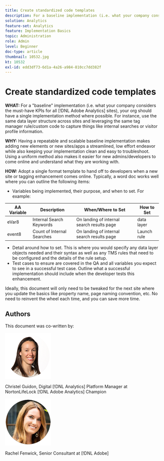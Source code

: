 ```yaml
---
title: Create standardized code templates
description: For a baseline implementation (i.e. what your company considers the must-have KPIs for all [!DNL Adobe Analytics] sites), your org should have a single implementation method where possible.
solution: Analytics
feature-set: Analytics
feature: Implementation Basics
topic: Administration
role: Admin
level: Beginner
doc-type: article
thumbnail: 10532.jpg
kt: 10532
exl-id: edd3df73-6d1a-4a26-a984-810cc7dd382f
---
```

# Create standardized code templates

**WHAT:** For a "baseline" implementation (i.e. what your company considers the must-have KPIs for all [!DNL Adobe Analytics] sites), your org should have a single implementation method where possible. For instance, use the same data layer structure across sites and leveraging the same tag manager rule/custom code to capture things like internal searches or visitor profile information.

**WHY:** Having a repeatable and scalable baseline implementation makes adding new elements or new sites/apps a streamlined, low effort endeavor while also keeping your implementation clean and easy to troubleshoot. Using a uniform method also makes it easier for new admins/developers to come online and understand what they are working with.

**HOW:** Adopt a single format template to hand off to developers when a new site or tagging enhancement comes online. Typically, a word doc works well where you can outline the following items: 

* Variables being implemented, their purpose, and when to set. For example:

| AA Variable | Description | When/Where to Set | How to Set |
|--- |--- |--- |--- |
| eVar8 | Internal Search Keywords | On landing of internal search results page | data layer |
| event8 | Count of Internal Searches | On landing of internal search results page | Launch rule |

* Detail around how to set. This is where you would specify any data layer objects needed and their syntax as well as any TMS rules that need to be configured and the details of the rule setup.
* Test cases to ensure are covered in the QA and all variables you expect to see in a successful test case. Outline what a successful implementation should include when the developer tests this enhancement.

Ideally, this document will only need to be tweaked for the next site where you update the basics like property name, page naming convention, etc. No need to reinvent the wheel each time, and you can save more time.

## Authors

This document was co-written by:

![Christel Guidon](assets/Christel-Headshot-150.png)

Christel Guidon, Digital [!DNL Analytics] Platform Manager at NortonLifeLock
[!DNL Adobe Analytics] Champion

![Rachel Fenwick](assets/Rachel-Fenwick-150.png)

Rachel Fenwick, Senior Consultant at [!DNL Adobe]
